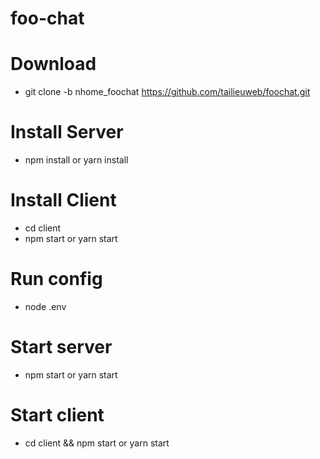 # foo-chat

# Download
- git clone -b nhome_foochat https://github.com/tailieuweb/foochat.git

# Install Server
- npm install or yarn install 

# Install Client
- cd client
- npm start or yarn start

# Run config
- node .env

# Start server
- npm start or yarn start

# Start client
- cd client && npm start or yarn start


